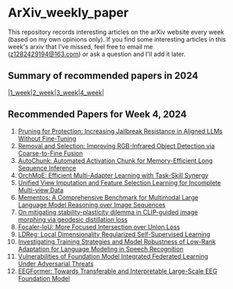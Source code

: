 # ArXiv_weekly_paper
This repository records interesting articles on the arXiv website every week (based on my own opinions only).
If you find some interesting articles in this week's arxiv that I've missed, feel free to email me (z1282429194@163.com) or ask a question and I'll add it later.

## Summary of recommended papers in 2024
<!-- | | | | |
|--------|--------|--------|--------| -->
|[1_week](https://github.com/Fatflower/ArXiv_weekly_paper/blob/main/2024/1_week.md)|[2_week](https://github.com/Fatflower/ArXiv_weekly_paper/blob/main/2024/2_week.md)|[3_week](https://github.com/Fatflower/ArXiv_weekly_paper/blob/main/2024/3_week.md)|[4_week](https://github.com/Fatflower/ArXiv_weekly_paper/blob/main/2024/4_week.md)|

<!-- | | | | | -->

## Recommended Papers for Week 4, 2024
1. [Pruning for Protection: Increasing Jailbreak Resistance in Aligned LLMs Without Fine-Tuning](https://arxiv.org/abs/2401.10862)
2. [Removal and Selection: Improving RGB-Infrared Object Detection via Coarse-to-Fine Fusion](https://arxiv.org/abs/2401.10731)
3. [AutoChunk: Automated Activation Chunk for Memory-Efficient Long Sequence Inference](https://arxiv.org/abs/2401.10652)
4. [OrchMoE: Efficient Multi-Adapter Learning with Task-Skill Synergy](https://arxiv.org/abs/2401.10559)
5. [Unified View Imputation and Feature Selection Learning for Incomplete Multi-view Data](https://arxiv.org/abs/2401.10549)
6. [Mementos: A Comprehensive Benchmark for Multimodal Large Language Model Reasoning over Image Sequences](https://arxiv.org/abs/2401.10529)
7. [On mitigating stability-plasticity dilemma in CLIP-guided image morphing via geodesic distillation loss](https://arxiv.org/abs/2401.10526)
8. [Focaler-IoU: More Focused Intersection over Union Loss](https://arxiv.org/abs/2401.10525)
9. [LDReg: Local Dimensionality Regularized Self-Supervised Learning](https://arxiv.org/abs/2401.10474)
10. [Investigating Training Strategies and Model Robustness of Low-Rank Adaptation for Language Modeling in Speech Recognition](https://arxiv.org/abs/2401.10447)
11. [Vulnerabilities of Foundation Model Integrated Federated Learning Under Adversarial Threats](https://arxiv.org/abs/2401.10375)
12. [EEGFormer: Towards Transferable and Interpretable Large-Scale EEG Foundation Model](https://arxiv.org/abs/2401.10278)